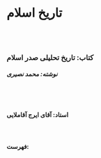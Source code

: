 # تاریخ اسلام
<br/><br/>
### کتاب: تاریخ تحلیلی صدر اسلام
##### نوشته: محمد نصیری
<br/><br/>
#### استاد: آقای ایرج آقاملایی
<br/>

#### فهرست: